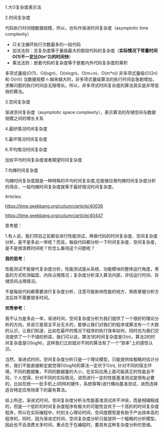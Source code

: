 1.大O复杂度表示法 

2.时间复杂度 

代码执行时间随数据规模，所以，也叫作渐进时间复杂度（asymptotic time complexity）

- 只关注循环执行次数最多的一段代码
- 加法法则：总复杂度等于量级最大的那段代码的复杂度（**实际情况下常量时间O(1)不一定比O(n^2)的时间快**）
- 乘法法则：嵌套代码的复杂度等于嵌套内外代码复杂度的乘积

多项式量级(O(1)、O(logn)、O(nlogn)、O(m+n)、O(m*n))
非多项式量级(O(2n) 和 O(n!))
当数据规模 n 越来越大时，非多项式量级算法的执行时间会急剧增加，求解问题的执行时间会无限增长。所以，非多项式时间复杂度的算法其实是非常低效的算法。

3.空间复杂度

渐进空间复杂度（asymptotic space complexity），表示算法的存储空间与数据规模之间的增长关系

4.最好情况时间复杂度

5.最坏情况时间复杂度

6.平均情况时间复杂度

加权平均时间复杂度或者期望时间复杂度

7.均摊时间复杂度

均摊时间复杂度就是一种特殊的平均时间复杂度,在能够应用均摊时间复杂度分析的场合，一般均摊时间复杂度就等于最好情况时间复杂度。



Articles:

https://time.geekbang.org/column/article/40036

https://time.geekbang.org/column/article/40447




思考题：

1.有人说，我们项目之前都会进行性能测试，再做代码的时间复杂度、空间复杂度分析，是不是多此一举呢？而且，每段代码都分析一下时间复杂度、空间复杂度，是不是很浪费时间呢？你怎么看待这个问题呢？

**我的思考：**

性能测试不能替代复杂度分析，性能测试是从系统、功能模块的整体运行角度，黑盒的方式检测磁盘、内存占用情况；复杂度分析深入算法内部，评估运行时间、存储空间占用情况。

不是每段代码都需要进行复杂度分析，注意可能影响性能的地方，熟练掌握分析方法后并不需要很多时间。

**优秀参考：**

我不认为是多此一举，渐进时间，空间复杂度分析为我们提供了一个很好的理论分析的方向，并且它是宿主平台无关的，能够让我们对我们的程序或算法有一个大致的认识，让我们知道，比如在最坏的情况下程序的执行效率如何，同时也为我们交流提供了一个不错的桥梁，我们可以说，算法1的时间复杂度是O(n)，算法2的时间复杂度是O(logN)，这样我们立刻就对不同的算法有了一个“效率”上的感性认识。

当然，渐进式时间，空间复杂度分析只是一个理论模型，只能提供给粗略的估计分析，我们不能直接断定就觉得O(logN)的算法一定优于O(n), 针对不同的宿主环境，不同的数据集，不同的数据量的大小，在实际应用上面可能真正的性能会不同，个人觉得，针对不同的实际情况，进而进行一定的性能基准测试是很有必要的，比如在统一一批手机上(同样的硬件，系统等等)进行横向基准测试，进而选择适合特定应用场景下的最有算法。

综上所述，渐进式时间，空间复杂度分析与性能基准测试并不冲突，而是相辅相成的，但是一个低阶的时间复杂度程序有极大的可能性会优于一个高阶的时间复杂度程序，所以在实际编程中，时刻关心理论时间，空间度模型是有助于产出效率高的程序的，同时，因为渐进式时间，空间复杂度分析只是提供一个粗略的分析模型，因此也不会浪费太多时间，重点在于在编程时，要具有这种复杂度分析的思维。



